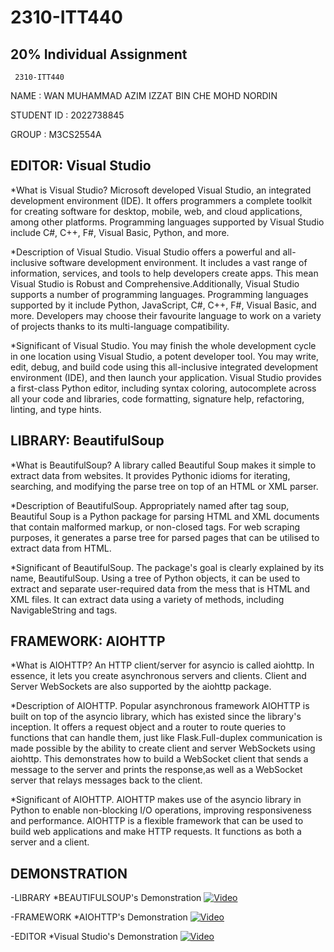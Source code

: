 # 2310-ITT440
## 20% Individual Assignment

     2310-ITT440

NAME          : WAN MUHAMMAD AZIM IZZAT BIN CHE MOHD NORDIN

STUDENT ID    : 2022738845

GROUP         : M3CS2554A

##  EDITOR: Visual Studio

*What is Visual Studio?
Microsoft developed Visual Studio, an integrated development environment (IDE). 
It offers programmers a complete toolkit for creating software for desktop, mobile,
web, and cloud applications, among other platforms. Programming languages supported
by Visual Studio include C#, C++, F#, Visual Basic, Python, and more.

*Description of Visual Studio.
Visual Studio offers a powerful and all-inclusive software development environment.
It includes a vast range of information, services, and tools to help developers create apps.
This mean Visual Studio is Robust and Comprehensive.Additionally, Visual Studio supports a 
number of programming languages. Programming languages supported by it include Python, 
JavaScript, C#, C++, F#, Visual Basic, and more. Developers may choose their favourite 
language to work on a variety of projects thanks to its multi-language compatibility.


*Significant of Visual Studio.
You may finish the whole development cycle in one location using Visual Studio, 
a potent developer tool. You may write, edit, debug, and build code using this 
all-inclusive integrated development environment (IDE), and then launch your application.
Visual Studio provides a first-class Python editor, including syntax coloring, 
autocomplete across all your code and libraries, code formatting, signature help, 
refactoring, linting, and type hints.



##  LIBRARY: BeautifulSoup

*What is BeautifulSoup?
A library called Beautiful Soup makes it simple to extract data from websites.
It provides Pythonic idioms for iterating, searching, and modifying the parse 
tree on top of an HTML or XML parser.

*Description of BeautifulSoup.
Appropriately named after tag soup, Beautiful Soup is a Python package for parsing
HTML and XML documents that contain malformed markup, or non-closed tags. 
For web scraping purposes, it generates a parse tree for parsed pages that can be 
utilised to extract data from HTML.

*Significant of BeautifulSoup.
The package's goal is clearly explained by its name, BeautifulSoup.
Using a tree of Python objects, it can be used to extract and separate user-required 
data from the mess that is HTML and XML files. It can extract data using a variety 
of methods, including NavigableString and tags.



##  FRAMEWORK: AIOHTTP

*What is AIOHTTP?
An HTTP client/server for asyncio is called aiohttp. In essence, it lets
you create asynchronous servers and clients. Client and Server WebSockets 
are also supported by the aiohttp package.

*Description of AIOHTTP.
Popular asynchronous framework AIOHTTP is built on top of the asyncio library, 
which has existed since the library's inception. It offers a request object and
a router to route queries to functions that can handle them, just like Flask.Full-duplex
communication is made possible by the ability to create client and server WebSockets using
aiohttp. This demonstrates how to build a WebSocket client that sends a message to the 
server and prints the response,as well as a WebSocket server that relays messages back to the client.

*Significant of AIOHTTP.
AIOHTTP makes use of the asyncio library in Python to enable non-blocking I/O operations, 
improving responsiveness and performance. AIOHTTP is a flexible framework that can be used 
to build web applications and make HTTP requests. It functions as both a server and a client.



## DEMONSTRATION
-LIBRARY
*BEAUTIFULSOUP's Demonstration
[![Video](https://img.youtube.com/vi/V9Mt9Ro6IAw/0.jpg)](https://www.youtube.com/watch?v=V9Mt9Ro6IAw)

-FRAMEWORK
*AIOHTTP's Demonstration
[![Video](https://img.youtube.com/vi/8-9PyusKeQE/0.jpg)](https://www.youtube.com/watch?v=8-9PyusKeQE)

-EDITOR
*Visual Studio's Demonstration
[![Video](http://img.youtube.com/vi/0pg_JWCWNSE/0.jpg)](http://www.youtube.com/watch?v=0pg_JWCWNSE)

